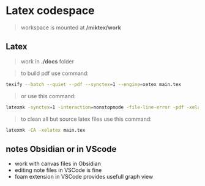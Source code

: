 # Latex codespace

> workspace is mounted at __/miktex/work__

## Latex

> work in __./docs__ folder 

> to build pdf use command: 
```bash
texify --batch --quiet --pdf --synctex=1 --engine=xetex main.tex
```

> or use this command: 
```bash
latexmk -synctex=1 -interaction=nonstopmode -file-line-error -pdf -xelatex main.tex
```

> to clean all but source latex files use this command: 
```bash
latexmk -CA -xelatex main.tex
```


## notes Obsidian or in VScode

* work with canvas files in Obsidian
* editing note files in VSCode is fine
* foam extension in VSCode provides usefull graph view
